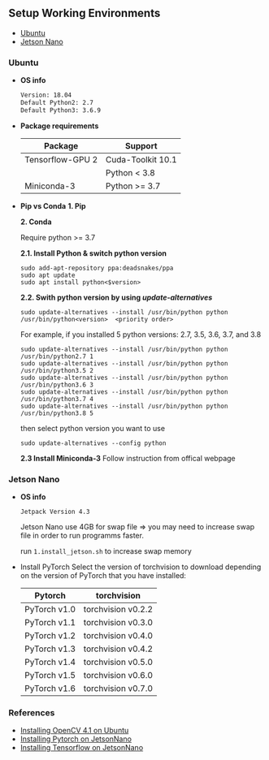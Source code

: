 ## Setup Working Environments
 * [Ubuntu](#ubuntu)
 * [Jetson Nano](#jetson-nano)



### Ubuntu
 * **OS info**
   ``` bash
   Version: 18.04
   Default Python2: 2.7
   Default Python3: 3.6.9
   ```
 * **Package requirements**

   | Package          | Support          |
   |------------------|------------------|
   | Tensorflow-GPU 2 | Cuda-Toolkit 10.1|
   |                  | Python < 3.8     |
   | Miniconda-3      | Python >= 3.7    |

 * **Pip vs Conda**
   **1. Pip**

   **2. Conda**
     
     Require python >= 3.7

     **2.1. Install Python & switch python version**
      ```
      sudo add-apt-repository ppa:deadsnakes/ppa
      sudo apt update
      sudo apt install python<$version>
      ```
     **2.2. Swith python version by using <i>update-alternatives</i>**
      ```
      sudo update-alternatives --install /usr/bin/python python /usr/bin/python<version>  <priority order>
      ```

      For example, if you installed 5 python versions: 2.7, 3.5, 3.6, 3.7, and 3.8

      ```
      sudo update-alternatives --install /usr/bin/python python /usr/bin/python2.7 1
      sudo update-alternatives --install /usr/bin/python python /usr/bin/python3.5 2
      sudo update-alternatives --install /usr/bin/python python /usr/bin/python3.6 3
      sudo update-alternatives --install /usr/bin/python python /usr/bin/python3.7 4
      sudo update-alternatives --install /usr/bin/python python /usr/bin/python3.8 5
     ```
     then select python version you want to use
     ```
     sudo update-alternatives --config python
     ```

     **2.3 Install Miniconda-3**
      Follow instruction from offical webpage

### Jetson Nano
 * **OS info**
   ```
   Jetpack Version 4.3
   ```

   Jetson Nano use 4GB for swap file => you may need to increase swap file in order to run programms faster.

   run ```1.install_jetson.sh``` to increase swap memory

 * Install PyTorch
   Select the version of torchvision to download depending on the version of PyTorch that you have installed:

   | Pytorch     | torchvision       |
   |-------------|-------------------| 
   |PyTorch v1.0 | torchvision v0.2.2|
   |PyTorch v1.1 | torchvision v0.3.0|
   |PyTorch v1.2 | torchvision v0.4.0|
   |PyTorch v1.3 | torchvision v0.4.2|
   |PyTorch v1.4 | torchvision v0.5.0|
   |PyTorch v1.5 | torchvision v0.6.0|
   |PyTorch v1.6 | torchvision v0.7.0|

### References
 * [Installing OpenCV 4.1 on Ubuntu](https://cv-tricks.com/installation/opencv-4-1-ubuntu18-04/)
 * [Installing Pytorch on JetsonNano](https://forums.developer.nvidia.com/t/pytorch-for-jetson-nano-version-1-6-0-now-available/72048)
 * [Installing Tensorflow on JetsonNano](https://docs.nvidia.com/deeplearning/frameworks/install-tf-jetson-platform-release-notes/tf-jetson-rel.html#tf-jetson-rel)